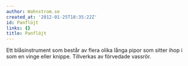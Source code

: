 ```yaml
---
author: Wahnstrom.se
created_at: '2012-01-25T18:35:22Z'
id: Panflöjt
links: {}
title: Panflöjt
---
```


Ett blåsinstrument som består av flera olika långa pipor som sitter ihop i som en vinge eller
knippe. Tillverkas av förvedade vassrör.